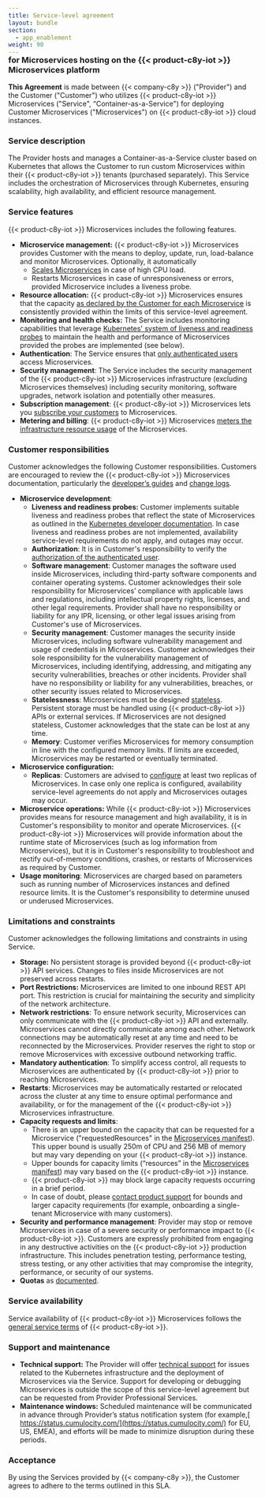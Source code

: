 ```yaml
---
title: Service-level agreement
layout: bundle
section:
  - app_enablement
weight: 90
---
```


<h3 style="margin-top: -1em; padding-top: 0">for Microservices hosting on the {{< product-c8y-iot >}} Microservices platform</h3>

**This Agreement** is made between {{< company-c8y >}} ("Provider") and the Customer ("Customer") who utilizes {{< product-c8y-iot >}} Microservices ("Service", “Container-as-a-Service") for deploying Customer Microservices ("Microservices") on {{< product-c8y-iot >}} cloud instances.

### Service description

The Provider hosts and manages a Container-as-a-Service cluster based on Kubernetes that allows the Customer to run custom Microservices within their {{< product-c8y-iot >}} tenants (purchased separately). This Service includes the orchestration of Microservices through Kubernetes, ensuring scalability, high availability, and efficient resource management.

### Service features

{{< product-c8y-iot >}} Microservices includes the following features.

* **Microservice management:** {{< product-c8y-iot >}} Microservices provides Customer with the means to deploy, update, run, load-balance and monitor Microservices. Optionally, it automatically
  * [Scales Microservices](/microservice-sdk/general-aspects/#isolation-scaling) in case of high CPU load.
  * Restarts Microservices in case of unresponsiveness or errors, provided Microservice includes a liveness probe.
* **Resource allocation:** {{< product-c8y-iot >}} Microservices ensures that the capacity [as declared by the Customer for each Microservice](/microservice-sdk/general-aspects/#settings) is consistently provided within the limits of this service-level agreement.
* **Monitoring and health checks:** The Service includes monitoring capabilities that leverage [Kubernetes' system of liveness and readiness probes](https://cloud.google.com/blog/products/containers-kubernetes/kubernetes-best-practices-setting-up-health-checks-with-readiness-and-liveness-probes) to maintain the health and performance of Microservices provided the probes are implemented (see below).
* **Authentication**: The Service ensures that [only authenticated users](/microservice-sdk/general-aspects/#security) access Microservices.
* **Security management**: The Service includes the security management of the {{< product-c8y-iot >}} Microservices infrastructure (excluding Microservices themselves) including security monitoring, software upgrades, network isolation and potentially other measures.
* **Subscription management**: {{< product-c8y-iot >}} Microservices lets you [subscribe your customers](https://cumulocity.com/docs/enterprise-tenant/managing-tenants/#subscribing-applications) to Microservices.
* **Metering and billing**: {{< product-c8y-iot >}} Microservices [meters the infrastructure resource usage](https://cumulocity.com/docs/enterprise-tenant/usage-and-billing/) of the Microservices.

### Customer responsibilities

Customer acknowledges the following Customer responsibilities. Customers are encouraged to review the {{< product-c8y-iot >}} Microservices documentation, particularly the [developer’s guides](/microservice-sdk/microservice-sdk-introduction/) and [change logs](/change-logs/).

* **Microservice development**:
  * **Liveness and readiness probes:** Customer implements suitable liveness and readiness probes that reflect the state of Microservices as outlined in the [Kubernetes developer documentation](https://kubernetes.io/docs/tasks/configure-pod-container/configure-liveness-readiness-startup-probes/). In case liveness and readiness probes are not implemented, availability service-level requirements do not apply, and outages may occur.
  * **Authorization**: It is in Customer's responsibility to verify the [authorization of the authenticated user](/microservice-sdk/general-aspects/#microservice-authorization).
  * **Software management**: Customer manages the software used inside Microservices, including third-party software components and container operating systems. Customer acknowledges their sole responsibility for Microservices’ compliance with applicable laws and regulations, including intellectual property rights, licenses, and other legal requirements. Provider shall have no responsibility or liability for any IPR, licensing, or other legal issues arising from Customer's use of Microservices.
  * **Security management**: Customer manages the security inside Microservices, including software vulnerability management and usage of credentials in Microservices. Customer acknowledges their sole responsibility for the vulnerability management of Microservices, including identifying, addressing, and mitigating any security vulnerabilities, breaches or other incidents. Provider shall have no responsibility or liability for any vulnerabilities, breaches, or other security issues related to Microservices.
  * **Statelessness**: Microservices must be designed [stateless](/microservice-sdk/general-aspects/#requirements-interactions). Persistent storage must be handled using {{< product-c8y-iot >}} APIs or external services. If Microservices are not designed stateless, Customer acknowledges that the state can be lost at any time.
  * **Memory**: Customer verifies Microservices for memory consumption in line with the configured memory limits. If limits are exceeded, Microservices may be restarted or eventually terminated.
* **Microservice configuration:**
  * **Replicas**: Customers are advised to [configure](/microservice-sdk/general-aspects/#microservice-manifest) at least two replicas of Microservices. In case only one replica is configured, availability service-level agreements do not apply and Microservices outages may occur.
* **Microservice operations:** While {{< product-c8y-iot >}} Microservices provides means for resource management and high availability, it is in Customer's responsibility to monitor and operate Microservices. {{< product-c8y-iot >}} Microservices will provide information about the runtime state of Microservices (such as log information from Microservices), but it is in Customer's responsibility to troubleshoot and rectify out-of-memory conditions, crashes, or restarts of Microservices as required by Customer.
* **Usage monitoring**: Microservices are charged based on parameters such as running number of Microservices instances and defined resource limits. It is the Customer's responsibility to determine unused or underused Microservices.

### Limitations and constraints

Customer acknowledges the following limitations and constraints in using Service.

* **Storage:** No persistent storage is provided beyond {{< product-c8y-iot >}} API services. Changes to files inside Microservices are not preserved across restarts.
* **Port Restrictions:** Microservices are limited to one inbound REST API port. This restriction is crucial for maintaining the security and simplicity of the network architecture.
* **Network restrictions**: To ensure network security, Microservices can only communicate with the {{< product-c8y-iot >}} API and externally. Microservices cannot directly communicate among each other. Network connections may be automatically reset at any time and need to be reconnected by the Microservices. Provider reserves the right to stop or remove Microservices with excessive outbound networking traffic.
* **Mandatory authentication**: To simplify access control, all requests to Microservices are authenticated by {{< product-c8y-iot >}} prior to reaching Microservices.
* **Restarts**: Microservices may be automatically restarted or relocated across the cluster at any time to ensure optimal performance and availability, or for the management of the {{< product-c8y-iot >}} Microservices infrastructure.
* **Capacity requests and limits**:
  * There is an upper bound on the capacity that can be requested for a Microservice ("requestedResources" in the [Microservices manifest](/microservice-sdk/general-aspects/#microservice-manifest)). This upper bound is usually 250m of CPU and 256 MB of memory but may vary depending on your {{< product-c8y-iot >}} instance.
  * Upper bounds for capacity limits (“resources” in the [Microservices manifest](/microservice-sdk/general-aspects/#microservice-manifest)) may vary based on the {{< product-c8y-iot >}} instance.
  * {{< product-c8y-iot >}} may block large capacity requests occurring in a brief period.
  * In case of doubt, please [contact product support](/additional-resources/contacting-support/) for bounds and larger capacity requirements (for example, onboarding a single-tenant Microservice with many customers).
* **Security and performance management**: Provider may stop or remove Microservices in case of a severe security or performance impact to {{< product-c8y-iot >}}. Customers are expressly prohibited from engaging in any destructive activities on the {{< product-c8y-iot >}} production infrastructure. This includes penetration testing, performance testing, stress testing, or any other activities that may compromise the integrity, performance, or security of our systems.
* **Quotas** as [documented](/concepts/limits/).

### Service availability

Service availability of {{< product-c8y-iot >}} Microservices follows the [general service terms](https://www.softwareag.cloud/site/sla/cumulocity-iot.html) of {{< product-c8y-iot >}}.

### Support and maintenance

* **Technical support:** The Provider will offer [technical support](/additional-resources/contacting-support/) for issues related to the Kubernetes infrastructure and the deployment of Microservices via the Service. Support for developing or debugging Microservices is outside the scope of this service-level agreement but can be requested from Provider Professional Services.
* **Maintenance windows:** Scheduled maintenance will be communicated in advance through Provider’s status notification system (for example,[ https://status.cumulocity.com/](https://status.cumulocity.com/) for EU, US, EMEA), and efforts will be made to minimize disruption during these periods.

### Acceptance

By using the Services provided by {{< company-c8y >}}, the Customer agrees to adhere to the terms outlined in this SLA.
